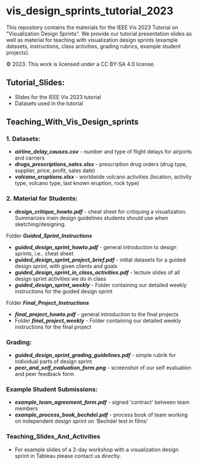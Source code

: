 # vis_design_sprints_tutorial_2023
This repository contains the materials for the IEEE Vis 2023 Tutorial on "Visualization Design Sprints". We provide our tutorial presentation slides as well as material for teaching with visualization design sprints (example datasets, instructions, class activities, grading rubrics, example student projects).

© 2023. This work is licensed under a CC BY-SA 4.0 license.

## Tutorial_Slides:
* Slides for the IEEE Vis 2023 tutorial
* Datasets used in the tutorial

## Teaching_With_Vis_Design_sprints

### 1. Datasets:

* ***airline_delay_causes.csv*** - number and type of flight delays for airports and carriers
* ***drugs_prescriptions_sales.xlsx*** - prescription drug orders (drug type, supplier, price, profit, sales date)
* ***volcano_eruptions.xlsx*** - worldwide volcano activities (location, activity type, volcano type, last known eruption, rock type)

### 2. Material for Students:

* ***design_critique_howto.pdf*** - cheat sheet for critiquing a visualization. Summarizes main design guidelines students should use when sketching/designing.

Folder ***Guided_Sprint_Instructions***

* ***guided_design_sprint_howto.pdf*** - general introduction to design sprints, i.e., cheat sheet
* ***guided_design_sprint_project_brief.pdf*** - initial datasets for a guided design sprint, with given clients and goals
* ***guided_design_sprint_in_class_activities.pdf*** - lecture slides of all design sprint activities we do in class
* ***guided_design_sprint_weekly*** - Folder containing our detailed weekly instructions for the guided design sprint

Folder ***Final_Project_Instructions***
* ***final_project_howto.pdf*** - general introduction to the final projects
* Folder ***final_project_weekly*** - Folder containing our detailed weekly instructions for the final project

### Grading:
* ***guided_design_sprint_grading_guidelines.pdf*** - simple rubrik for individual parts of design sprint
* ***peer_and_self_evaluation_form.png*** - screenshot of our self evaluation and peer feedback form

### Example Student Submissions:
* ***example_team_agreement_form.pdf*** - signed 'contract' between team members
* ***example_process_book_bechdel.pdf*** - process book of team working on independent design sprint on 'Bechdel test in films'

### Teaching_Slides_And_Activities
* For example slides of a 2-day workshop with a visualization design sprint in Tableau please contact us directly.

